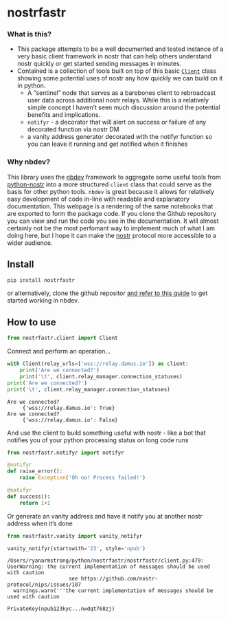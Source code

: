 nostrfastr
================

<!-- WARNING: THIS FILE WAS AUTOGENERATED! DO NOT EDIT! -->

### What is this?

- This package attempts to be a well documented and tested instance of a
  very basic client framework in nostr that can help others understand
  nostr quickly or get started sending messages in minutes.
- Contained is a collection of tools built on top of this basic
  [`Client`](https://armstrys.github.io/nostrfastr/client.html#client)
  class showing some potential uses of nostr any how quickly we can
  build on it in python.
  - A “sentinel” node that serves as a barebones client to rebroadcast
    user data across additional nostr relays. While this is a relatively
    simple concept I haven’t seen much discussion around the potential
    benefits and implications.
  - `notifyr` - a decorator that will alert on success or failure of any
    decorated function via nostr DM
  - a vanity address generator decorated with the notifyr function so
    you can leave it running and get notified when it finishes

### Why nbdev?

This library uses the [nbdev](https://nbdev.fast.ai/) framework to
aggregate some useful tools from
[python-nostr](https://github.com/jeffthibault/python-nostr) into a more
structured `client` class that could serve as the basis for other python
tools. `nbdev` is great because it allows for relatively easy
development of code in-line with readable and explanatory documentation.
This webpage is a rendering of the same notebooks that are exported to
form the package code. If you clone the Github repository you can view
and run the code you see in the documentation. It will almost certainly
not be the most perfomant way to implement much of what I am doing here,
but I hope it can make the
[nostr](https://github.com/nostr-protocol/nostr) protocol more
accessible to a wider audience.

## Install

``` sh
pip install nostrfastr
```

or alternatively, clone the github repositor [and refer to this
guide](https://nbdev.fast.ai/tutorials/tutorial.html) to get started
working in nbdev.

## How to use

``` python
from nostrfastr.client import Client
```

Connect and perform an operation…

``` python
with Client(relay_urls=['wss://relay.damus.io']) as client:
    print('Are we connected?')
    print('\t', client.relay_manager.connection_statuses)
print('Are we connected?')
print('\t', client.relay_manager.connection_statuses)
```

    Are we connected?
         {'wss://relay.damus.io': True}
    Are we connected?
         {'wss://relay.damus.io': False}

And use the client to build something useful with nostr - like a bot
that notifies you of your python processing status on long code runs

``` python
from nostrfastr.notifyr import notifyr
```

``` python
@notifyr
def raise_error():
    raise Exception('Oh no! Process failed!')

@notifyr
def success():
    return 1+1
```

Or generate an vanity address and have it notify you at another nostr
address when it’s done

``` python
from nostrfastr.vanity import vanity_notifyr

vanity_notifyr(startswith='23', style='npub')
```

    /Users/ryanarmstrong/python/nostrfastr/nostrfastr/client.py:479: UserWarning: the current implementation of messages should be used with caution
                        see https://github.com/nostr-protocol/nips/issues/107
      warnings.warn('''the current implementation of messages should be used with caution

    PrivateKey(npub123kyc...nwdqt768zj)
